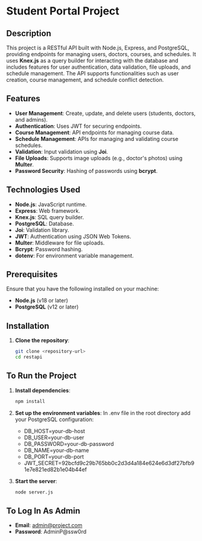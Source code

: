 # Student Portal Project

## Description
This project is a RESTful API built with Node.js, Express, and PostgreSQL, providing endpoints for managing users, doctors, courses, and schedules. It uses **Knex.js** as a query builder for interacting with the database and includes features for user authentication, data validation, file uploads, and schedule management. The API supports functionalities such as user creation, course management, and schedule conflict detection.

## Features
- **User Management**: Create, update, and delete users (students, doctors, and admins).
- **Authentication**: Uses JWT for securing endpoints.
- **Course Management**: API endpoints for managing course data.
- **Schedule Management**: APIs for managing and validating course schedules.
- **Validation**: Input validation using **Joi**.
- **File Uploads**: Supports image uploads (e.g., doctor's photos) using **Multer**.
- **Password Security**: Hashing of passwords using **bcrypt**.

## Technologies Used
- **Node.js**: JavaScript runtime.
- **Express**: Web framework.
- **Knex.js**: SQL query builder.
- **PostgreSQL**: Database.
- **Joi**: Validation library.
- **JWT**: Authentication using JSON Web Tokens.
- **Multer**: Middleware for file uploads.
- **Bcrypt**: Password hashing.
- **dotenv**: For environment variable management.

## Prerequisites
Ensure that you have the following installed on your machine:
- **Node.js** (v18 or later)
- **PostgreSQL** (v12 or later)

## Installation

1. **Clone the repository**:
   ```bash
   git clone <repository-url>
   cd restapi


## To Run the Project

1. **Install dependencies**:
   ```bash
   npm install

2. **Set up the environment variables**:
   In .env file in the root directory add your PostgreSQL configuration:
   - DB_HOST=your-db-host
   - DB_USER=your-db-user
   - DB_PASSWORD=your-db-password
   - DB_NAME=your-db-name
   - DB_PORT=your-db-port
   - JWT_SECRET=92bcfd9c29b765bb0c2d3d4a184e624e6d3df27bfb91e7e821ed82b1e04b44ef

3. **Start the server**:
   ```bash
   node server.js


## To Log In As Admin
- **Email**: admin@project.com
- **Password**: AdminP@ssw0rd

